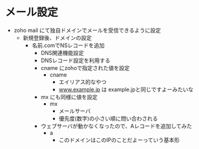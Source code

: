 # メール設定
* zoho mail にて独自ドメインでメールを受信できるように設定
    * 新規登録後、ドメインの設定
        * 名前.comでNSレコードを追加
            * DNS関連機能設定
            * DNSレコード設定を利用する
            * cname にzohoで指定された値を設定
                - cname
                    * エイリアス的なやつ
                    * www.example.jp は example.jpと同じですよーみたいな
            * mx にも同様に値を設定
                - mx
                    * メールサーバ
                    * 優先度(数字)の小さい順に問い合わされる
            * ウェブサーバが動かなくなったので、Aレコードを追加してみた
                - a
                    * このドメインはこのIPのことだよーっていう基本形
